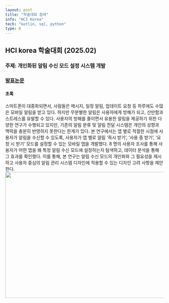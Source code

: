 ```yaml
---
layout: post
title: "학술대회 참여"
info: "HCI Korea"
tech: "kotlin, sql, python"
type: K
---
```


## HCI korea 학술대회 (2025.02)
### 주제: 개인화된 알림 수신 모드 설정 시스템 개발<br/>
### [발표논문](https://conference.hcikorea.org/hcik2025/main/main.asp)
#### 초록
스마트폰이 대중화되면서, 사람들은 메시지, 일정 알림, 업데이트 요청 등 하루에도 수많은 모바일 알림을 받고 있다. 하지만 무분별한 알림은 사용자에게 방해가 되고, 산만함과 스트레스를 유발할 수 있다. 사용자의 방해를 줄이면서 유용한 알림을 제공하기 위한 다양한 연구가 수행되고 있지만, 기존의 알림 분류 및 알림 전달 시스템은 개인의 성향과 맥락을 충분히 반영하지 못한다는 한계가 있다. 본 연구에서는 앱 별로 적절한 시점에 사용자가 알림을 수신할 수 있도록, 사용자가 앱 별로 알림 ‘즉시 받기’, ‘사용 중 받기’, ‘요청 시 받기’ 모드를 설정할 수 있는 모바일 앱을 개발했다. 8 명의 사용자 조사를 통해 사용자가 어떤 앱을 왜 특정 알림 수신 모드에 설정하는지 탐색하고, 데이터 분석을 통해 그 효과를 확인했다. 이를 통해, 본 연구는 알림 수신 모드의 개인화와 그 필요성을 제시하고 사용자 중심의 알림 관리 시스템 디자인에 적용할 수 있는 디자인 고려 사항을 제안한다.
<br/> 
<img src = "https://github.com/user-attachments/assets/21d1fe2a-aeb9-4d11-8fd2-513a73b0a7a2" width="600" height="400"/>

